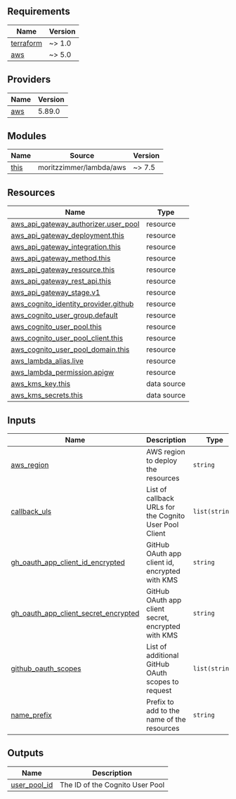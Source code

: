 <!-- BEGIN_TF_DOCS -->
## Requirements

| Name | Version |
|------|---------|
| <a name="requirement_terraform"></a> [terraform](#requirement\_terraform) | ~> 1.0 |
| <a name="requirement_aws"></a> [aws](#requirement\_aws) | ~> 5.0 |

## Providers

| Name | Version |
|------|---------|
| <a name="provider_aws"></a> [aws](#provider\_aws) | 5.89.0 |

## Modules

| Name | Source | Version |
|------|--------|---------|
| <a name="module_this"></a> [this](#module\_this) | moritzzimmer/lambda/aws | ~> 7.5 |

## Resources

| Name | Type |
|------|------|
| [aws_api_gateway_authorizer.user_pool](https://registry.terraform.io/providers/hashicorp/aws/latest/docs/resources/api_gateway_authorizer) | resource |
| [aws_api_gateway_deployment.this](https://registry.terraform.io/providers/hashicorp/aws/latest/docs/resources/api_gateway_deployment) | resource |
| [aws_api_gateway_integration.this](https://registry.terraform.io/providers/hashicorp/aws/latest/docs/resources/api_gateway_integration) | resource |
| [aws_api_gateway_method.this](https://registry.terraform.io/providers/hashicorp/aws/latest/docs/resources/api_gateway_method) | resource |
| [aws_api_gateway_resource.this](https://registry.terraform.io/providers/hashicorp/aws/latest/docs/resources/api_gateway_resource) | resource |
| [aws_api_gateway_rest_api.this](https://registry.terraform.io/providers/hashicorp/aws/latest/docs/resources/api_gateway_rest_api) | resource |
| [aws_api_gateway_stage.v1](https://registry.terraform.io/providers/hashicorp/aws/latest/docs/resources/api_gateway_stage) | resource |
| [aws_cognito_identity_provider.github](https://registry.terraform.io/providers/hashicorp/aws/latest/docs/resources/cognito_identity_provider) | resource |
| [aws_cognito_user_group.default](https://registry.terraform.io/providers/hashicorp/aws/latest/docs/resources/cognito_user_group) | resource |
| [aws_cognito_user_pool.this](https://registry.terraform.io/providers/hashicorp/aws/latest/docs/resources/cognito_user_pool) | resource |
| [aws_cognito_user_pool_client.this](https://registry.terraform.io/providers/hashicorp/aws/latest/docs/resources/cognito_user_pool_client) | resource |
| [aws_cognito_user_pool_domain.this](https://registry.terraform.io/providers/hashicorp/aws/latest/docs/resources/cognito_user_pool_domain) | resource |
| [aws_lambda_alias.live](https://registry.terraform.io/providers/hashicorp/aws/latest/docs/resources/lambda_alias) | resource |
| [aws_lambda_permission.apigw](https://registry.terraform.io/providers/hashicorp/aws/latest/docs/resources/lambda_permission) | resource |
| [aws_kms_key.this](https://registry.terraform.io/providers/hashicorp/aws/latest/docs/data-sources/kms_key) | data source |
| [aws_kms_secrets.this](https://registry.terraform.io/providers/hashicorp/aws/latest/docs/data-sources/kms_secrets) | data source |

## Inputs

| Name | Description | Type | Default | Required |
|------|-------------|------|---------|:--------:|
| <a name="input_aws_region"></a> [aws\_region](#input\_aws\_region) | AWS region to deploy the resources | `string` | n/a | yes |
| <a name="input_callback_uls"></a> [callback\_uls](#input\_callback\_uls) | List of callback URLs for the Cognito User Pool Client | `list(string)` | `[]` | no |
| <a name="input_gh_oauth_app_client_id_encrypted"></a> [gh\_oauth\_app\_client\_id\_encrypted](#input\_gh\_oauth\_app\_client\_id\_encrypted) | GitHub OAuth app client id, encrypted with KMS | `string` | n/a | yes |
| <a name="input_gh_oauth_app_client_secret_encrypted"></a> [gh\_oauth\_app\_client\_secret\_encrypted](#input\_gh\_oauth\_app\_client\_secret\_encrypted) | GitHub OAuth app client secret, encrypted with KMS | `string` | n/a | yes |
| <a name="input_github_oauth_scopes"></a> [github\_oauth\_scopes](#input\_github\_oauth\_scopes) | List of additional GitHub OAuth scopes to request | `list(string)` | `[]` | no |
| <a name="input_name_prefix"></a> [name\_prefix](#input\_name\_prefix) | Prefix to add to the name of the resources | `string` | `"gitgazer"` | no |

## Outputs

| Name | Description |
|------|-------------|
| <a name="output_user_pool_id"></a> [user\_pool\_id](#output\_user\_pool\_id) | The ID of the Cognito User Pool |
<!-- END_TF_DOCS -->
